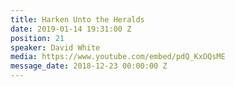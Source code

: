 ```yaml
---
title: Harken Unto the Heralds
date: 2019-01-14 19:31:00 Z
position: 21
speaker: David White
media: https://www.youtube.com/embed/pdQ_KxOQsME
message_date: 2018-12-23 00:00:00 Z
---
```


